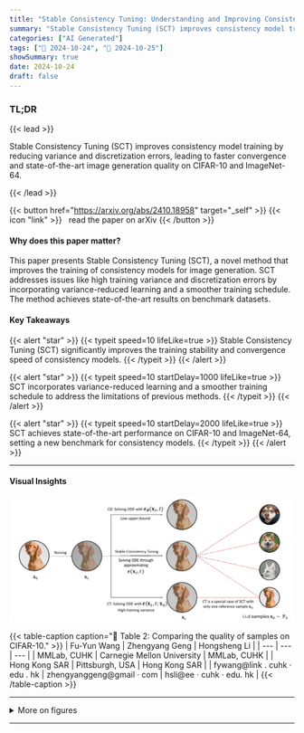 ```yaml
---
title: "Stable Consistency Tuning: Understanding and Improving Consistency Models"
summary: "Stable Consistency Tuning (SCT) improves consistency model training by reducing variance and discretization errors, leading to faster convergence and state-of-the-art image generation quality on CIFAR....."
categories: ["AI Generated"]
tags: ["🔖 2024-10-24", "🤗 2024-10-25"]
showSummary: true
date: 2024-10-24
draft: false
---
```


### TL;DR


{{< lead >}}

Stable Consistency Tuning (SCT) improves consistency model training by reducing variance and discretization errors, leading to faster convergence and state-of-the-art image generation quality on CIFAR-10 and ImageNet-64.

{{< /lead >}}


{{< button href="https://arxiv.org/abs/2410.18958" target="_self" >}}
{{< icon "link" >}} &nbsp; read the paper on arXiv
{{< /button >}}

#### Why does this paper matter?
This paper presents Stable Consistency Tuning (SCT), a novel method that improves the training of consistency models for image generation.  SCT addresses issues like high training variance and discretization errors by incorporating variance-reduced learning and a smoother training schedule.  The method achieves state-of-the-art results on benchmark datasets.
#### Key Takeaways

{{< alert "star" >}}
{{< typeit speed=10 lifeLike=true >}} Stable Consistency Tuning (SCT) significantly improves the training stability and convergence speed of consistency models. {{< /typeit >}}
{{< /alert >}}

{{< alert "star" >}}
{{< typeit speed=10 startDelay=1000 lifeLike=true >}} SCT incorporates variance-reduced learning and a smoother training schedule to address the limitations of previous methods. {{< /typeit >}}
{{< /alert >}}

{{< alert "star" >}}
{{< typeit speed=10 startDelay=2000 lifeLike=true >}} SCT achieves state-of-the-art performance on CIFAR-10 and ImageNet-64, setting a new benchmark for consistency models. {{< /typeit >}}
{{< /alert >}}

------
#### Visual Insights



![](figures/figures_2_0.png "🔼 Stable consistency tuning (SCT) with variance reduced training target. SCT provides a unifying perspective to understand different training strategies of consistency models.")





{{< table-caption caption="🔽 Table 2: Comparing the quality of samples on CIFAR-10." >}}
| Fu-Yun Wang | Zhengyang Geng | Hongsheng Li |
| --- | --- | --- |
| MMLab, CUHK | Carnegie Mellon University | MMLab, CUHK |
| Hong Kong SAR | Pittsburgh, USA | Hong Kong SAR |
| fywang@link . cuhk · edu . hk | zhengyanggeng@gmail · com | hsli@ee · cuhk · edu. hk |
{{< /table-caption >}}


------



<details>
<summary>More on figures
</summary>


![](figures/figures_5_0.png "🔼 Figure 2: Phasing the ODE path along the time axis for consistency training. We visualize both training and inference techniques in discrete form for easier understanding.")

![](figures/figures_18_0.png "🔼 Figure 1: Stable consistency tuning (SCT) with variance reduced training target. SCT provides a unifying perspective to understand different training strategies of consistency models.")

![](figures/figures_19_0.png "🔼 Figure 7: 1-step samples from class-conditional SCT trained on CIFAR-10. Each row corresponds to a different class.")

![](figures/figures_20_0.png "🔼 Figure 1: Stable consistency tuning (SCT) with variance reduced training target. SCT provides a unifying perspective to understand different training strategies of consistency models.")

![](figures/figures_21_0.png "🔼 Figure 1: Stable consistency tuning (SCT) with variance reduced training target. SCT provides a unifying perspective to understand different training strategies of consistency models.")

![](figures/figures_22_0.png "🔼 Figure 1: Stable consistency tuning (SCT) with variance reduced training target. SCT provides a unifying perspective to understand different training strategies of consistency models.")

![](figures/figures_23_0.png "🔼 Figure 1: Stable consistency tuning (SCT) with variance reduced training target. SCT provides a unifying perspective to understand different training strategies of consistency models.")

![](figures/figures_24_0.png "🔼 Figure 13: 1-step samples from class-conditional SCT trained on ImageNet-64 (FID 2.23). Each row corresponds to a different class.")

![](figures/figures_25_0.png "🔼 Figure 13: 1-step samples from class-conditional SCT trained on ImageNet-64 (FID 2.23). Each row corresponds to a different class.")

![](figures/figures_26_0.png "🔼 Figure 13: 1-step samples from class-conditional SCT trained on ImageNet-64 (FID 2.23). Each row corresponds to a different class.")


</details>

------





